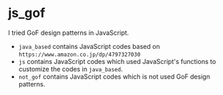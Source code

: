 # js_gof

I tried GoF design patterns in JavaScript.

- `java_based` contains JavaScript codes based on `https://www.amazon.co.jp/dp/4797327030`
- `js` contains JavaScript codes which used JavaScript's functions to customize the codes in `java_based`.
- `not_gof` contains JavaScript codes which is not used GoF design patterns.